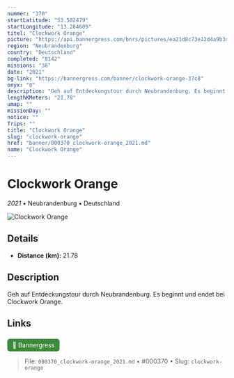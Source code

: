 ```yaml
---
nummer: "370"
startLatitude: "53.582479"
startLongitude: "13.284609"
titel: "Clockwork Orange"
picture: "https://api.bannergress.com/bnrs/pictures/ea21d8c73e12d4a9b3dd10bc41a77166"
region: "Neubrandenburg"
country: "Deutschland"
completed: "8142"
missions: "36"
date: "2021"
bg-link: "https://bannergress.com/banner/clockwork-orange-37c8"
onyx: "0"
description: "Geh auf Entdeckungstour durch Neubrandenburg. Es beginnt und endet bei Clockwork Orange."
lengthKMeters: "21,78"
umap: ""
missionDay: ""
notice: ""
Trips: ""
title: "Clockwork Orange"
slug: "clockwork-orange"
href: "banner/000370_clockwork-orange_2021.md"
name: "Clockwork Orange"
---
```

# Clockwork Orange

*2021* • Neubrandenburg • Deutschland

![Clockwork Orange](https://api.bannergress.com/bnrs/pictures/ea21d8c73e12d4a9b3dd10bc41a77166)



## Details
- **Distance (km):** 21.78






## Description
Geh auf Entdeckungstour durch Neubrandenburg. Es beginnt und endet bei Clockwork Orange.



## Links
<a href="https://bannergress.com/banner/clockwork-orange-37c8" style="display:inline-block;margin:6px 8px 0 0;padding:6px 12px;background:#3c8b3c;color:#fff;text-decoration:none;border-radius:6px;">🔗 Bannergress</a>




> File: `000370_clockwork-orange_2021.md` • #000370 • Slug: `clockwork-orange`
